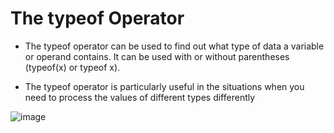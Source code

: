 # The typeof Operator

* The typeof operator can be used to find out what type of data a variable or operand contains. It can be used with or without parentheses (typeof(x) or typeof x).

* The typeof operator is particularly useful in the situations when you need to process the values of different types differently

![image](https://user-images.githubusercontent.com/44174633/183298699-569ccebb-c7ec-49c9-ba8b-6ec3d7d8af6e.png)
